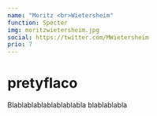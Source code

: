```yaml
---
name: "Moritz <br>Wietersheim"
function: Specter
img: moritzwietersheim.jpg
social: https://twitter.com/MWietersheim
prio: 7
---
```


# pretyflaco
 
Blablablablablablablabla
blablablabla

